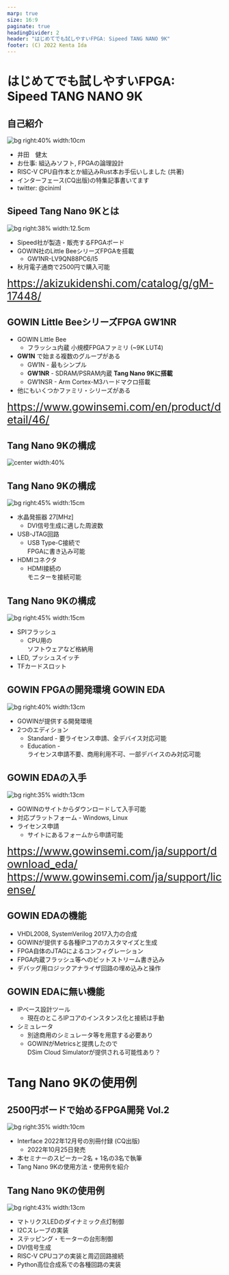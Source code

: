 ```yaml
---
marp: true
size: 16:9
paginate: true
headingDivider: 2
header: "はじめてでも試しやすいFPGA: Sipeed TANG NANO 9K"
footer: (C) 2022 Kenta Ida
---
```


# はじめてでも試しやすいFPGA: <br/> Sipeed TANG NANO 9K

<!--
_class: lead
_paginate: false
_header: ""
-->

<style>
img[alt~="center"] {
  display: block;
  margin: 0 auto;
}
</style>

## 自己紹介

![bg right:40% width:10cm](./figure/self_introduction_ida.drawio.svg)

* 井田　健太
* お仕事: 組込みソフト, FPGAの論理設計
* RISC-V CPU自作本とか組込みRust本お手伝いしました (共著)
* インターフェース(CQ出版)の特集記事書いてます
* twitter: @ciniml

## Sipeed Tang Nano 9Kとは

![bg right:38% width:12.5cm](./figure/tang_nano_9k.drawio.svg)

<style scoped>
a {
  font-size: 25px;
}
</style>

* Sipeed社が製造・販売するFPGAボード
* GOWIN社のLittle BeeシリーズFPGAを搭載
  * GW1NR-LV9QN88PC6/I5
* 秋月電子通商で2500円で購入可能

https://akizukidenshi.com/catalog/g/gM-17448/

## GOWIN Little BeeシリーズFPGA **GW1NR**


<style scoped>
a {
  font-size: 25px;
}
</style>

* GOWIN Little Bee
  * フラッシュ内蔵 小規模FPGAファミリ (~9K LUT4)
* **GW1N** で始まる複数のグループがある
  * GW1N - 最もシンプル
  * **GW1NR** - SDRAM/PSRAM内蔵 **Tang Nano 9Kに搭載**
  * GW1NSR - Arm Cortex-M3ハードマクロ搭載
* 他にもいくつかファミリ・シリーズがある

https://www.gowinsemi.com/en/product/detail/46/

## Tang Nano 9Kの構成

![center width:40%](./figure/tangnano9k_block.drawio.svg)


## Tang Nano 9Kの構成

![bg right:45% width:15cm](./figure/tangnano9k_block_overlay.drawio.svg)

* 水晶発振器 27[MHz]
  * DVI信号生成に適した周波数
* USB-JTAG回路
  * USB Type-C接続で<br/>FPGAに書き込み可能
* HDMIコネクタ
  * HDMI接続の<br/>モニターを接続可能

## Tang Nano 9Kの構成

![bg right:45% width:15cm](./figure/tangnano9k_block_overlay.drawio.svg)

* SPIフラッシュ
  * CPU用の<br/>ソフトウェアなど格納用
* LED, プッシュスイッチ
* TFカードスロット

## GOWIN FPGAの開発環境 GOWIN EDA

![bg right:40% width:13cm](./figure/gowin_eda.drawio.svg)

* GOWINが提供する開発環境
* 2つのエディション
  * Standard - 要ライセンス申請、全デバイス対応可能
  * Education - <br/>ライセンス申請不要、商用利用不可、一部デバイスのみ対応可能

## GOWIN EDAの入手

![bg right:35% width:13cm](./figure/gowin_eda_download.drawio.svg)

<style scoped>
a {
  font-size: 25px;
}
</style>

* GOWINのサイトからダウンロードして入手可能
* 対応プラットフォーム - Windows, Linux
* ライセンス申請
  * サイトにあるフォームから申請可能

https://www.gowinsemi.com/ja/support/download_eda/
https://www.gowinsemi.com/ja/support/license/

## GOWIN EDAの機能

* VHDL2008, SystemVerilog 2017入力の合成
* GOWINが提供する各種IPコアのカスタマイズと生成
* FPGA自体のJTAGによるコンフィグレーション
* FPGA内蔵フラッシュ等へのビットストリーム書き込み
* デバッグ用ロジックアナライザ回路の埋め込みと操作

## GOWIN EDAに無い機能

* IPベース設計ツール
  * 現在のところIPコアのインスタンス化と接続は手動
* シミュレータ
  * 別途商用のシミュレータ等を用意する必要あり
  * GOWINがMetricsと提携したので<br/>DSim Cloud Simulatorが提供される可能性あり？

# Tang Nano 9Kの使用例

## 2500円ボードで始めるFPGA開発 Vol.2

![bg right:35% width:10cm](./figure/interface_2022_12_fpga.drawio.svg)

* Interface 2022年12月号の別冊付録 (CQ出版)
  * 2022年10月25日発売
* 本セミナーのスピーカー2名 + 1名の3名で執筆
* Tang Nano 9Kの使用方法・使用例を紹介

## Tang Nano 9Kの使用例

![bg right:43% width:13cm](./figure/tang_nano_usage.drawio.svg)

* マトリクスLEDのダイナミック点灯制御
* I2Cスレーブの実装
* ステッピング・モーターの台形制御
* DVI信号生成
* RISC-V CPUコアの実装と周辺回路接続
* Python高位合成系での各種回路の実装

## 